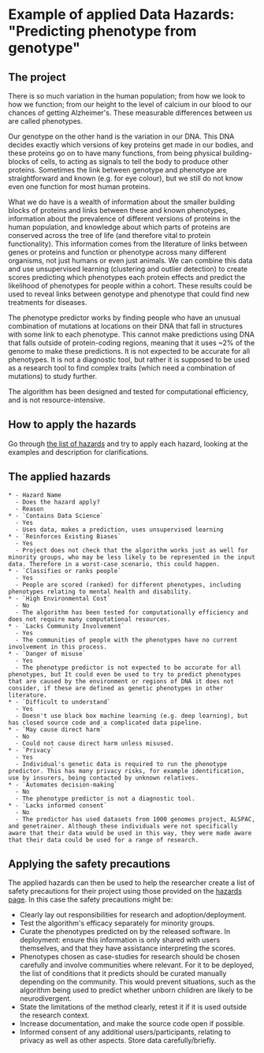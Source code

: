 # Example of applied Data Hazards: "Predicting phenotype from genotype"

## The project

There is so much variation in the human population; from how we look to how we function; from our height to the level of calcium in our blood to our chances of getting Alzheimer's. 
These measurable differences between us are called phenotypes. 

Our genotype on the other hand is the variation in our DNA. 
This DNA decides exactly which versions of key proteins get made in our bodies, and these proteins go on to have many functions, from being physical building-blocks of cells, to acting as signals to tell the body to produce other proteins. 
Sometimes the link between genotype and phenotype are straightforward and known (e.g. for eye colour), but we still do not know even one function for most human proteins.

What we do have is a wealth of information about the smaller building blocks of proteins and links between these and known phenotypes, information about the prevalence of different versions of proteins in the human population, and knowledge about which parts of proteins are conserved across the tree of life (and therefore vital to protein functionality).
This information comes from the literature of links between genes or proteins and function or phenotype across many different organisms, not just humans or even just animals.
We can combine this data and use unsupervised learning (clustering and outlier detection) to create scores predicting which phenotypes each protein effects and predict the likelihood of phenotypes for people within a cohort.
These results could be used to reveal links between genotype and phenotype that could find new treatments for diseases. 

The phenotype predictor works by finding people who have an unusual combination of mutations at locations on their DNA that fall in structures with some link to each phenotype. 
This cannot make predictions using DNA that falls outside of protein-coding regions, meaning that it uses ~2% of the genome to make these predictions.
It is not expected to be accurate for all phenotypes. 
It is not a diagnostic tool, but rather it is supposed to be used as a research tool to find complex traits (which need a combination of mutations) to study further.

The algorithm has been designed and tested for computational efficiency, and is not resource-intensive.

## How to apply the hazards
Go through [the list of hazards](data-hazards.md) and try to apply each hazard, looking at the examples and description for clarifications. 

## The applied hazards

```{list-table}
* - Hazard Name
  - Does the hazard apply?
  - Reason
* - `Contains Data Science`
  - Yes
  - Uses data, makes a prediction, uses unsupervised learning
* - `Reinforces Existing Biases`
  - Yes
  - Project does not check that the algorithm works just as well for minority groups, who may be less likely to be represented in the input data. Therefore in a worst-case scenario, this could happen. 
* - `Classifies or ranks people`
  - Yes
  - People are scored (ranked) for different phenotypes, including phenotypes relating to mental health and disability.
* - `High Environmental Cost`
  - No
  - The algorithm has been tested for computationally efficiency and does not require many computational resources.
* - `Lacks Community Involvement`
  - Yes
  - The communities of people with the phenotypes have no current involvement in this process. 
* - `Danger of misuse`
  - Yes
  - The phenotype predictor is not expected to be accurate for all phenotypes, but It could even be used to try to predict phenotypes that are caused by the environment or regions of DNA it does not consider, if these are defined as genetic phenotypes in other literature. 
* - `Difficult to understand`
  - Yes
  - Doesn't use black box machine learning (e.g. deep learning), but has closed source code and a complicated data pipeline.
* - `May cause direct harm`
  - No
  - Could not cause direct harm unless misused.
* - `Privacy`
  - Yes
  - Individual's genetic data is required to run the phenotype predictor. This has many privacy risks, for example identification, use by insurers, being contacted by unknown relatives.
* - `Automates decision-making`
  - No
  - The phenotype predictor is not a diagnostic tool.
* - `Lacks informed consent`
  - No
  - The predictor has used datasets from 1000 genomes project, ALSPAC, and genetrainer. Although these individuals were not specifically aware that their data would be used in this way, they were made aware that their data could be used for a range of research.
```

## Applying the safety precautions
The applied hazards can then be used to help the researcher create a list of safety precautions for their project using those provided on the [hazards page](data-hazards.md). 
In this case the safety precautions might be:
- Clearly lay out responsibilities for research and adoption/deployment.
- Test the algorithm's efficacy separately for minority groups.
- Curate the phenotypes predicted on by the released software. In deployment: ensure this information is only shared with users themselves, and that they have assistance interpreting the scores.
- Phenotypes chosen as case-studies for research should be chosen carefully and involve communities where relevant. For it to be deployed, the list of conditions that it predicts should be curated manually depending on the community. This would prevent situations, such as the algorithm being used to predict whether unborn children are likely to be neurodivergent. 
- State the limitations of the method clearly, retest it if it is used outside the research context.
- Increase documentation, and make the source code open if possible.
- Informed consent of any additional users/participants, relating to privacy as well as other aspects. Store data carefully/briefly.
